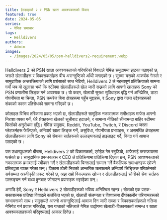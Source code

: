 ```yaml
---
title: हेल्डाइवर्स २ र PSN खाता आवश्यकताको विवाद
featured: true
date: 2024-05-05
series:
  - गेमिङ समाचार
tags:
  - Helldivers
authors:
  - Admin
images:
  - /images/2024/05/05/psn-helldivers2-requirement.webp
---
```



Helldivers 2 को PSN खाता आवश्यकताको वरिपरिको विवादले गेमिङ समुदायमा झटका पठाएको छ, जसले खेलाडीहरू र विकासकर्ताहरू बीच असन्तुष्टिको आँधी जगाएको छ। सुरुमा यसको आकर्षक गेमप्ले र सामुदायिक अन्तरक्रियाको लागि प्रशंसाको साथ भेटियो, Helldivers 2 ले महत्त्वपूर्ण प्रतिक्रियाको सामना गर्यो जब यो खुलासा भयो कि स्टीममा खेलाडीहरूले खेल जारी राख्नको लागि आफ्नो खाताहरू Sony को PSN प्रणालीमा लिङ्क गर्न आवश्यक छ। यो कदम, खेलाडी सुरक्षा सुविधाहरू बृद्धि गर्न अभिप्रेरित, डाटा गोपनीयता मा चिन्ता, PSN कभरेज बिना क्षेत्रहरूमा पहुँच मुद्दाहरू, र Sony द्वारा गलत उद्देश्यहरूको शंकाको कारण प्रतिरोधको सामना गरिएको छ।

कोलाहल विभिन्न तरिकामा प्रकट भएको छ, खेलाडीहरूले सामूहिक नकारात्मक समीक्षाहरू मार्फत आफ्नो निराशा व्यक्त गर्ने, धेरै क्षेत्रहरूमा खेलको सूचीबाट हटाउने, र सामान्य नीतिको सीमाभन्दा बाहिर स्टीममा फिर्ताको अनुरोधमा वृद्धि। गेमिङ समुदाय, Reddit, YouTube, Twitch, र Discord जस्ता प्लेटफर्महरू फैलिएको, अनिवार्य खाता लिङ्क गर्ने, असुविधा, गोपनीयता प्रभावहरू, र असमर्थित क्षेत्रहरूमा खेलाडीहरूका लागि Sony को सेवाका सर्तहरूको उल्लङ्घनलाई हाइलाइट गर्दै, निन्दा गर्न आवाज उठाएको छ।

यस उथलपुथलको बीचमा, Helldivers 2 को विकासकर्ता, एरोहेड गेम स्टुडियो, आफैलाई क्रसफायरमा फसेको छ। सामुदायिक प्रबन्धकहरू र CEO ले प्रतिक्रियामा प्रतिक्रिया दिएका छन्, PSN आवश्यकताको नकारात्मक प्रभावलाई स्वीकार गर्दै र खेलाडीहरूको चिन्तालाई सम्मान गर्ने वैकल्पिक समाधानहरू खोज्ने प्रतिबद्धता व्यक्त गरेका छन्। विकास टोली भित्रको आन्तरिक छलफलले अनिवार्य लिङ्किङ परिवर्तनको सर्वसम्मत अस्वीकृति प्रकट गरेको छ, अझ राम्रो विकल्पहरू खोज्न र खेलाडीहरूलाई सोनीको सेवा सर्तहरू उल्लङ्घन गर्न बाध्य हुनबाट जोगाउन प्रयासहरू भइरहेका छन्।

अगाडि हेर्दै, Sony र Helldivers 2 खेलाडीहरूको भविष्य अनिश्चित रहन्छ। खेलको एक पटक-सकारात्मक प्रतिष्ठा विवादले कलंकित भएको छ, खेलाडी संलग्नता र विश्वासमा दीर्घकालीन परिणामहरूको सम्भावनाको साथ। समुदायले आफ्नो असन्तुष्टिलाई आवाज दिन जारी राख्दा र विकासकर्ताहरूले नतिजा नेभिगेट गर्न प्रयास गरिरहँदा, यस गाथाको नतिजाले गेमिङ उद्योगमा खेलाडी-विकासकर्ता सम्बन्ध र खाता आवश्यकताहरूको परिदृश्यलाई आकार दिनेछ।
